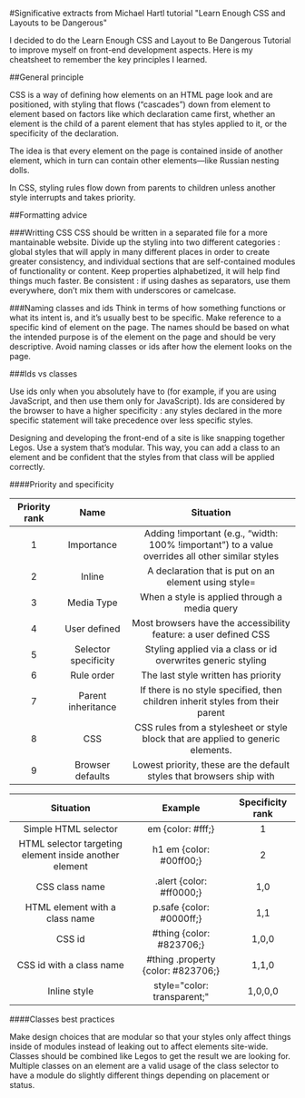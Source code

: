 
#Significative extracts from Michael Hartl tutorial "Learn Enough CSS and Layouts to be Dangerous"

I decided to do the Learn Enough CSS and Layout to Be Dangerous Tutorial to improve myself on front-end development aspects. Here is my cheatsheet to remember the key principles I learned.

##General principle 

CSS is a way of defining how elements on an HTML page look and are positioned, with styling that flows (“cascades”) down from element to element based on factors like which declaration came first, whether an element is the child of a parent element that has styles applied to it, or the specificity of the declaration.

The idea is that every element on the page is contained inside of another element, which in turn can contain other elements—like Russian nesting dolls.

In CSS, styling rules flow down from parents to children unless another style interrupts and takes priority.


##Formatting advice

###Writting CSS
CSS should be written in a separated file for a more mantainable website.
Divide up the styling into two different categories : global styles that will apply in many different places in order to create greater consistency, and individual sections that are self-contained modules of functionality or content.
Keep properties alphabetized, it will help find things much faster.
Be consistent : if using dashes as separators, use them everywhere, don’t mix them with underscores or camelcase.


###Naming classes and ids
Think in terms of how something functions or what its intent is, and it’s usually best to be specific. Make reference to a specific kind of element on the page. The names should be based on what the intended purpose is of the element on the page and should be very descriptive.
Avoid naming classes or ids after how the element looks on the page.

###Ids vs classes

Use ids only when you absolutely have to (for example, if you are using JavaScript, and then use them only for JavaScript).
Ids are considered by the browser to have a higher specificity : any styles declared in the more specific statement will take precedence over less specific styles.

Designing and developing the front-end of a site is like snapping together Legos. Use a system that’s modular. This way, you can add a class to an element and be confident that the styles from that class will be applied correctly.

####Priority and specificity

|Priority rank  |Name                |Situation                                                                                       |
|:-------------:|:------------------:|:----------------------------------------------------------------------------------------------:|
|1              |Importance          |Adding !important (e.g., “width: 100% !important”) to a value overrides all other similar styles|
|2              |Inline              |A declaration that is put on an element using style=                                            |
|3              |Media Type          |When a style is applied through a media query                                                   |
|4              |User defined        |Most browsers have the accessibility feature: a user defined CSS                                |
|5              |Selector specificity|Styling applied via a class or id overwrites generic styling                                    |
|6              |Rule order          |The last style written has priority                                                             |
|7              |Parent inheritance  |If there is no style specified, then children inherit styles from their parent                  |
|8              |CSS                 |CSS rules from a stylesheet or style block that are applied to generic elements.                |
|9              |Browser defaults    |Lowest priority, these are the default styles that browsers ship with                           |

|Situation                                             |Example                           |Specificity rank|
|:----------------------------------------------------:|:--------------------------------:|:--------------:|
|Simple HTML selector                                  |em {color: #fff;}                 |1               |
|HTML selector targeting element inside another element|h1 em {color: #00ff00;}           |2               |
|CSS class name                                        |.alert {color: #ff0000;}          |1,0             |
|HTML element with a class name                        |p.safe {color: #0000ff;}          |1,1             |
|CSS id                                                |#thing {color: #823706;}          |1,0,0           |
|CSS id with a class name                              |#thing .property {color: #823706;}|1,1,0           |
|Inline style                                          |style="color: transparent;"       |1,0,0,0         |

####Classes best practices

Make design choices that are modular so that your styles only affect things inside of modules instead of leaking out to affect elements site-wide. Classes should be combined like Legos to get the result we are looking for.
Multiple classes on an element are a valid usage of the class selector to have a module do slightly different things depending on placement or status.




